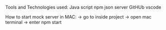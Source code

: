 Tools and Technologies used:
Java script
npm
json server
GitHUb
vscode



How to start mock server in MAC:
-> go to inside project
-> open mac terminal
-> enter npm start
